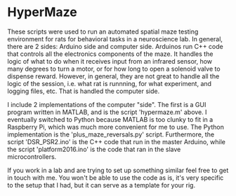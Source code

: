 # HyperMaze
These scripts were used to run an automated spatial maze testing environment for
rats for behavioral tasks in a neuroscience lab. In general, there are 2 sides:
Arduino side and computer side. Arduinos run C++ code that controls all the
electronics components of the maze. It handles the logic of what to do when it
receives input from an infrared sensor, how many degrees to turn a motor, or for
how long to open a solenoid valve to dispense reward. However, in general,
they are not great to handle all the logic of the session, i.e. what rat is runnning,
for what experiment, and logging files, etc. That is handled the computer
side. 

I include 2 implementations of the computer "side". The first is a GUI program written in MATLAB,
and is the script 'hypermaze.m' above. I eventually switched to Python because
MATLAB is too clunky to fit in a Raspberry Pi, which was much more convenient for me to use.
The Python implementation is the 'plus_maze_reversals.py' script. Furthermore, the script
'DSR_PSR2.ino' is the C++ code that run in the master Arduino, while the script 
'platform2016.ino' is the code that ran in the slave microcontrollers.  

If you work in a lab and are
trying to set up something similar feel free to get in touch with me. You won't
be able to use the code as is, it's very specific to the setup that I had, but
it can serve as a template for your rig. 
